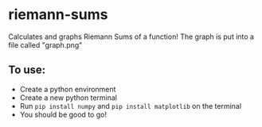 # riemann-sums
Calculates and graphs Riemann Sums of a function! The graph is put into a file called "graph.png"

## To use:
- Create a python environment 
- Create a new python terminal
- Run `pip install numpy` and `pip install matplotlib` on the terminal
- You should be good to go!